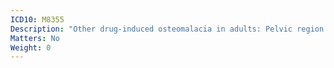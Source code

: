 ```yaml
---
ICD10: M8355
Description: "Other drug-induced osteomalacia in adults: Pelvic region and thigh"
Matters: No
Weight: 0
---
```


